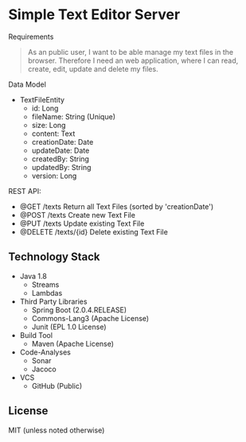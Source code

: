 # Simple Text Editor Server

Requirements

> As an public user, I want to be able manage my text files in the browser. 
Therefore I need an web application, where I can read, create, edit, update and delete my files. 

Data Model

* TextFileEntity
     * id: Long 
     * fileName: String (Unique)
     * size: Long
     * content: Text
     * creationDate: Date
     * updateDate: Date
     * createdBy: String
     * updatedBy: String
     * version: Long
     

REST API:
* @GET      /texts Return all Text Files (sorted by 'creationDate')
* @POST     /texts Create new Text File
* @PUT      /texts Update existing Text File
* @DELETE   /texts/{id} Delete existing Text File

## Technology Stack

* Java 1.8
    * Streams 
    * Lambdas
* Third Party Libraries
    * Spring Boot (2.0.4.RELEASE)
    * Commons-Lang3 (Apache License)
    * Junit (EPL 1.0 License)
* Build Tool
    * Maven (Apache License)
* Code-Analyses
    * Sonar
    * Jacoco
* VCS 
    * GitHub (Public)
    
## License

MIT (unless noted otherwise)
